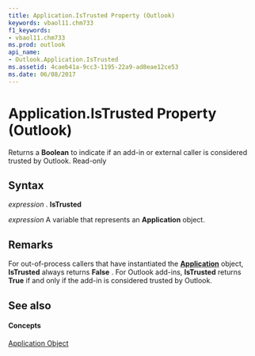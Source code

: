 ```yaml
---
title: Application.IsTrusted Property (Outlook)
keywords: vbaol11.chm733
f1_keywords:
- vbaol11.chm733
ms.prod: outlook
api_name:
- Outlook.Application.IsTrusted
ms.assetid: 4caeb41a-9cc3-1195-22a9-ad8eae12ce53
ms.date: 06/08/2017
---
```



# Application.IsTrusted Property (Outlook)

Returns a **Boolean** to indicate if an add-in or external caller is considered trusted by Outlook. Read-only


## Syntax

 _expression_ . **IsTrusted**

 _expression_ A variable that represents an **Application** object.


## Remarks

For out-of-process callers that have instantiated the **[Application](application-object-outlook.md)** object, **IsTrusted** always returns **False** . For Outlook add-ins, **IsTrusted** returns **True** if and only if the add-in is considered trusted by Outlook.


## See also


#### Concepts


[Application Object](application-object-outlook.md)

